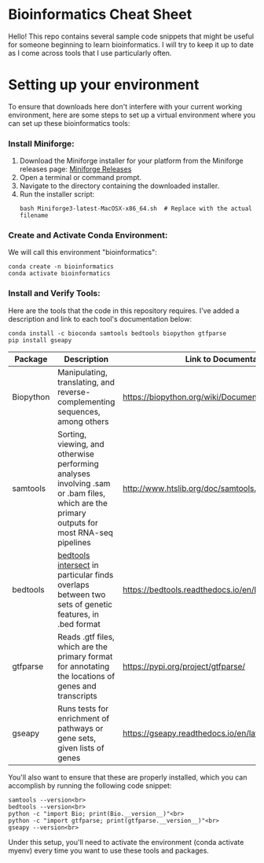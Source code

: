 # Bioinformatics Cheat Sheet

Hello! This repo contains several sample code snippets that might be useful for someone beginning to learn bioinformatics. I will try to keep it up to date as I come across tools that I use particularly often.

# Setting up your environment

To ensure that downloads here don't interfere with your current working environment, here are some steps to set up a virtual environment where you can set up these bioinformatics tools:

### Install Miniforge:  

1. Download the Miniforge installer for your platform from the Miniforge releases page: [Miniforge Releases](https://github.com/conda-forge/miniforge/releases)
2. Open a terminal or command prompt.
3. Navigate to the directory containing the downloaded installer.
4. Run the installer script:  
   ```
   bash Miniforge3-latest-MacOSX-x86_64.sh  # Replace with the actual filename
   ```

### Create and Activate Conda Environment:  

We will call this environment "bioinformatics":
```
conda create -n bioinformatics  
conda activate bioinformatics
```

### Install and Verify Tools:

Here are the tools that the code in this repository requires. I've added a description and link to each tool's documentation below:

```
conda install -c bioconda samtools bedtools biopython gtfparse  
pip install gseapy
```

| Package | Description | Link to Documentation |
| -------- | -------- | -------- |
| Biopython | Manipulating, translating, and reverse-complementing sequences, among others | https://biopython.org/wiki/Documentation |
| samtools | Sorting, viewing, and otherwise performing analyses involving .sam or .bam files, which are the primary outputs for most RNA-seq pipelines | http://www.htslib.org/doc/samtools.html#DESCRIPTION |
| bedtools | [bedtools intersect](https://bedtools.readthedocs.io/en/latest/content/tools/intersect.html#u-unique-reporting-the-mere-presence-of-any-overlapping-features) in particular finds overlaps between two sets of genetic features, in .bed format | https://bedtools.readthedocs.io/en/latest/# |
| gtfparse | Reads .gtf files, which are the primary format for annotating the locations of genes and transcripts | https://pypi.org/project/gtfparse/ |
| gseapy | Runs tests for enrichment of pathways or gene sets, given lists of genes | https://gseapy.readthedocs.io/en/latest/introduction.html |

You'll also want to ensure that these are properly installed, which you can accomplish by running the following code snippet:

```
samtools --version<br>
bedtools --version<br>
python -c "import Bio; print(Bio.__version__)"<br>
python -c "import gtfparse; print(gtfparse.__version__)"<br>
gseapy --version<br>
```

Under this setup, you'll need to activate the environment (conda activate myenv) every time you want to use these tools and packages.
